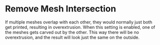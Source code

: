 Remove Mesh Intersection
====
If multiple meshes overlap with each other, they would normally just both get printed, resulting in overextrusion. When this setting is enabled, one of the meshes gets carved out by the other. This way there will be no overextrusion, and the result will look just the same on the outside.